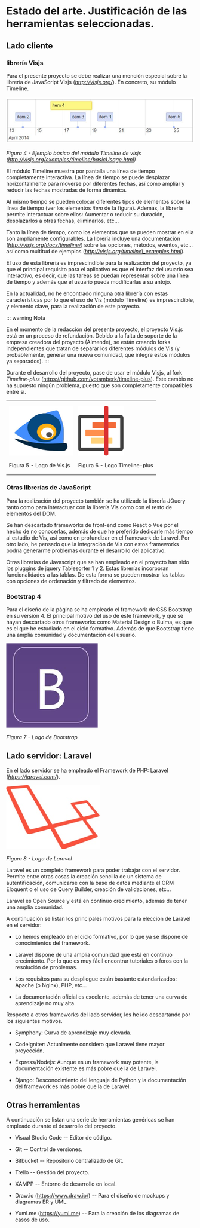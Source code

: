 # Estado del arte. Justificación de las herramientas seleccionadas.

## Lado cliente

### librería Visjs

Para el presente proyecto se debe realizar una mención especial sobre la
librería de JavaScript Visjs (*http://visjs.org/*). En concreto, su
módulo Timeline.

![](/media/image4.jpeg)

*Figura 4 - Ejemplo básico del módulo Timeline de visjs
(http://visjs.org/examples/timeline/basicUsage.html)*

El módulo Timeline muestra por pantalla una línea de tiempo
completamente interactiva. La línea de tiempo se puede desplazar
horizontalmente para moverse por diferentes fechas, así como ampliar y
reducir las fechas mostradas de forma dinámica.

Al mismo tiempo se pueden colocar diferentes tipos de elementos sobre la
línea de tiempo (ver los elementos *ítem* de la figura). Además, la
librería permite interactuar sobre ellos: Aumentar o reducir su
duración, desplazarlos a otras fechas, eliminarlos, etc...

Tanto la línea de tiempo, como los elementos que se pueden mostrar en
ella son ampliamente configurables. La librería incluye una
documentación (*http://visjs.org/docs/timeline/*) sobre las opciones,
métodos, eventos, etc... así como multitud de ejemplos
(*http://visjs.org/timeline\_examples.html*).

El uso de esta librería es imprescindible para la realización del
proyecto, ya que el principal requisito para el aplicativo es que el
interfaz del usuario sea interactivo, es decir, que las tareas se puedan
representar sobre una línea de tiempo y además que el usuario pueda
modificarlas a su antojo.

En la actualidad, no he encontrado ninguna otra librería con estas
características por lo que el uso de Vis (módulo Timeline) es
imprescindible, y elemento clave, para la realización de este proyecto.

::: warning Nota

En el momento de la redacción del presente proyecto, el proyecto Vis.js
está en un proceso de refundación. Debido a la falta de soporte de la
empresa creadora del proyecto (Almende), se están creando forks
independientes que tratan de separar los diferentes módulos de Vis (y
probablemente, generar una nueva comunidad, que integre estos módulos ya
separados).
:::

Durante el desarrollo del proyecto, pase de usar el módulo Visjs, al
fork *Timeline-plus* (https://github.com/yotamberk/timeline-plus). Este
cambio no ha supuesto ningún problema, puesto que son completamente
compatibles entre sí.

<table>
<tbody>
<tr class="odd">
<td><p><img src="/media/image5.jpeg" alt="LogoVis" style="width:1.78889in;height:1.38056in" /></p>
<p>Figura 5 - Logo de Vis.js</p></td>
<td><p><img src="/media/image6.png" alt="C:\Users\Javi\AppData\Local\Microsoft\Windows\INetCache\Content.Word\TimelinePlus.png" style="width:1.28139in;height:1.37795in" /></p>
<p>Figura 6 - Logo Timeline-plus</p></td>
</tr>
</tbody>
</table>

### Otras librerías de JavaScript

Para la realización del proyecto también se ha utilizado la librería
JQuery tanto como para interactuar con la librería Vis como con el resto
de elementos del DOM.

Se han descartado frameworks de front-end como React o Vue por el hecho
de no conocerlas, además de que he preferido dedicarle más tiempo al
estudio de Vis, así como en profundizar en el framework de Laravel. Por
otro lado, he pensado que la integración de Vis con estos frameworks
podría generarme problemas durante el desarrollo del aplicativo.

Otras librerías de Javascript que se han empleado en el proyecto han
sido los pluggins de jquery Tablesorter 1 y 2. Estas librerías
incorporan funcionalidades a las tablas. De esta forma se pueden mostrar
las tablas con opciones de ordenación y filtrado de elementos.

### Bootstrap 4

Para el diseño de la página se ha empleado el framework de CSS Bootstrap
en su versión 4. El principal motivo del uso de este framework, y que se
hayan descartado otros frameworks como Material Design o Bulma, es que
es el que he estudiado en el ciclo formativo. Además de que Bootstrap
tiene una amplia comunidad y documentación del usuario.

![](/media/image7.jpeg)

*Figura 7 - Logo de Bootstrap*

## Lado servidor: Laravel

En el lado servidor se ha empleado el Framework de PHP: Laravel
(*https://laravel.com/*).

![LaravelLogo](/media/image8.jpeg)

*Figura 8 - Logo de Laravel*

Laravel es un completo framework para poder trabajar con el servidor.
Permite entre otras cosas la creación sencilla de un sistema de
autentificación, comunicarse con la base de datos mediante el ORM
Eloquent o el uso de Query Builder, creación de validaciones, etc...

Laravel es Open Source y está en continuo crecimiento, además de tener
una amplia comunidad.

A continuación se listan los principales motivos para la elección de
Laravel en el servidor:

-   Lo hemos empleado en el ciclo formativo, por lo que ya se dispone de
    conocimientos del framework.

-   Laravel dispone de una amplia comunidad que está en continuo
    crecimiento. Por lo que es muy fácil encontrar tutoriales o foros
    con la resolución de problemas.

-   Los requisitos para su despliegue están bastante estandarizados:
    Apache (o Nginx), PHP, etc...

-   La documentación oficial es excelente, además de tener una curva de
    aprendizaje no muy alta.

Respecto a otros frameworks del lado servidor, los he ido descartando
por los siguientes motivos.

* Symphony: Curva de aprendizaje muy elevada.

* CodeIgniter: Actualmente considero que Laravel tiene mayor proyección.

* Express/Nodejs: Aunque es un framework muy potente, la documentación
existente es más pobre que la de Laravel.

* Django: Desconocimiento del lenguaje de Python y la documentación del
framework es más pobre que la de Laravel.

## Otras herramientas

A continuación se listan una serie de herramientas genéricas se han
empleado durante el desarrollo del proyecto.

* Visual Studio Code -- Editor de código.

* Git -- Control de versiones.

* Bitbucket -- Repositorio centralizado de Git.

* Trello -- Gestión del proyecto.

* XAMPP -- Entorno de desarrollo en local.

* Draw.io (https://www.draw.io/) -- Para el diseño de mockups y
    diagramas ER y UML.

* Yuml.me (https://yuml.me) -- Para la creación de los diagramas de
    casos de uso.
